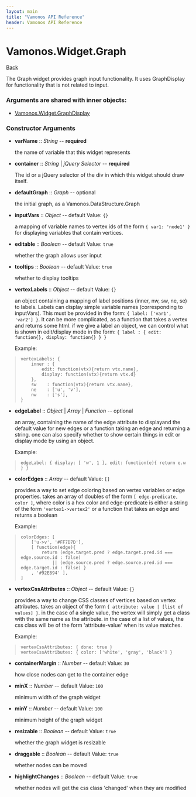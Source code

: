```yaml
---
layout: main
title: "Vamonos API Reference"
header: Vamonos API Reference
---
```



Vamonos.Widget.Graph
====================

[Back](index.html)

The Graph widget provides graph input functionality. It uses GraphDisplay for functionality that is not related to input.


### Arguments are shared with inner objects:

 * [Vamonos.Widget.GraphDisplay](widget-graphdisplay.html)


### Constructor Arguments

 * **varName** :: *String* -- **required**

    the name of variable that this widget represents



 * **container** :: *String* | *jQuery Selector* -- **required**

    The id or a jQuery selector of the div in which this widget should draw itself.



 * **defaultGraph** :: *Graph* -- optional

    the initial graph, as a Vamonos.DataStructure.Graph



 * **inputVars** :: *Object* -- default Value: `{}`

    a mapping of variable names to vertex ids of the form                 `{ var1: 'node1' }` for displaying variables that contain                 vertices.



 * **editable** :: *Boolean* -- default Value: `true`

    whether the graph allows user input



 * **tooltips** :: *Boolean* -- default Value: `true`

    whether to display tooltips



 * **vertexLabels** :: *Object* -- default Value: `{}`

    an object containing a mapping of label positions (inner, nw, sw, ne, se) to labels. Labels can display simple variable names (corresponding to inputVars). This must be provided in the form: `{ label: ['var1', 'var2'] }`. It can be more complicated, as a function that takes a vertex and returns some html. if we give a label an object, we can control what is shown in edit/display mode in the form: `{ label : { edit: function{}, display: function{} } }`

    Example:

>     vertexLabels: {
>         inner : {
>             edit: function(vtx){return vtx.name}, 
>             display: function(vtx){return vtx.d} 
>         },
>         sw    : function(vtx){return vtx.name}, 
>         ne    : ['u', 'v'],
>         nw    : ['s'],
>     }



 * **edgeLabel** :: *Object* | *Array* | *Function* -- optional

    an array, containing the name of the edge attribute to displayand the default value for new edges or a function taking an edge and returning a string. one can also specify whether to show certain things in edit or display mode by using an object.

    Example:

>     edgeLabel: { display: [ 'w', 1 ], edit: function(e){ return e.w } }



 * **colorEdges** :: *Array* -- default Value: `[]`

    provides a way to set edge coloring based on vertex variables or edge properties. takes an array of doubles of the form  `[ edge-predicate, color ]`, where color is a hex color and edge-predicate is either a string of the form `'vertex1->vertex2'` or a function that takes an edge and returns a boolean

    Example:

>     colorEdges: [
>         ['u->v', '#FF7D7D'],
>         [ function(edge){
>             return (edge.target.pred ? edge.target.pred.id === edge.source.id : false)
>                 || (edge.source.pred ? edge.source.pred.id === edge.target.id : false) }
>         , '#92E894' ],
>     ]



 * **vertexCssAttributes** :: *Object* -- default Value: `{}`

    provides a way to change CSS classes of vertices based on vertex attributes. takes an object of the form `{ attribute: value | [list of values] }`. in the case of a single value,  the vertex will simply get a class with the same name as the attribute. in the case of a list of values, the css class will be of the form 'attribute-value' when its value matches.

    Example:

>     vertexCssAttributes: { done: true }
>     vertexCssAttributes: { color: ['white', 'gray', 'black'] }



 * **containerMargin** :: *Number* -- default Value: `30`

    how close nodes can get to the container edge



 * **minX** :: *Number* -- default Value: `100`

    minimum width of the graph widget



 * **minY** :: *Number* -- default Value: `100`

    minimum height of the graph widget



 * **resizable** :: *Boolean* -- default Value: `true`

    whether the graph widget is resizable



 * **draggable** :: *Boolean* -- default Value: `true`

    whether nodes can be moved



 * **highlightChanges** :: *Boolean* -- default Value: `true`

    whether nodes will get the css class 'changed' when they are modified



